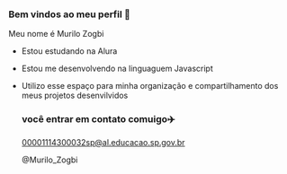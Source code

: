 ### Bem vindos ao meu perfil 💸 

Meu nome é Murilo Zogbi

- Estou estudando na Alura
- Estou me desenvolvendo na linguaguem Javascript
- Utilizo esse espaço para minha organização e compartilhamento dos meus projetos desenvilvidos

  ### você entrar em contato comuigo✈️

  00001114300032sp@al.educacao.sp.gov.br

  @Murilo_Zogbi
